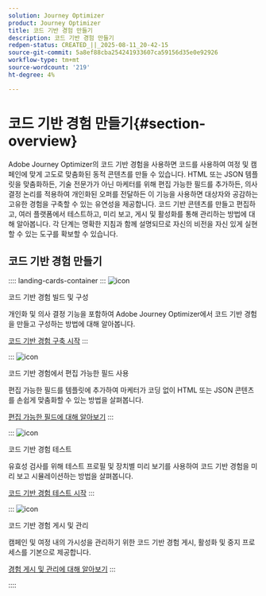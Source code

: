 ```yaml
---
solution: Journey Optimizer
product: Journey Optimizer
title: 코드 기반 경험 만들기
description: 코드 기반 경험 만들기
redpen-status: CREATED_||_2025-08-11_20-42-15
source-git-commit: 5a8ef88cba254241933607ca59156d35e0e92926
workflow-type: tm+mt
source-wordcount: '219'
ht-degree: 4%

---
```



# 코드 기반 경험 만들기{#section-overview}

Adobe Journey Optimizer의 코드 기반 경험을 사용하면 코드를 사용하여 여정 및 캠페인에 맞게 고도로 맞춤화된 동적 콘텐츠를 만들 수 있습니다. HTML 또는 JSON 템플릿을 맞춤화하든, 기술 전문가가 아닌 마케터를 위해 편집 가능한 필드를 추가하든, 의사 결정 논리를 적용하여 개인화된 오퍼를 전달하든 이 기능을 사용하면 대상자와 공감하는 고유한 경험을 구축할 수 있는 유연성을 제공합니다. 코드 기반 콘텐츠를 만들고 편집하고, 여러 플랫폼에서 테스트하고, 미리 보고, 게시 및 활성화를 통해 관리하는 방법에 대해 알아봅니다. 각 단계는 명확한 지침과 함께 설명되므로 자신의 비전을 자신 있게 실현할 수 있는 도구를 확보할 수 있습니다.

## 코드 기반 경험 만들기

:::: landing-cards-container
:::
![icon](https://cdn.experienceleague.adobe.com/icons/code-branch.svg)

코드 기반 경험 빌드 및 구성

개인화 및 의사 결정 기능을 포함하여 Adobe Journey Optimizer에서 코드 기반 경험을 만들고 구성하는 방법에 대해 알아봅니다.

[코드 기반 경험 구축 시작](../using/code-based/create-code-based.md)
:::

:::
![icon](https://cdn.experienceleague.adobe.com/icons/list-check.svg)

코드 기반 경험에서 편집 가능한 필드 사용

편집 가능한 필드를 템플릿에 추가하여 마케터가 코딩 없이 HTML 또는 JSON 콘텐츠를 손쉽게 맞춤화할 수 있는 방법을 살펴봅니다.

[편집 가능한 필드에 대해 알아보기](../using/code-based/code-based-form-fields.md)
:::

:::
![icon](https://cdn.experienceleague.adobe.com/icons/gear.svg)

코드 기반 경험 테스트

유효성 검사를 위해 테스트 프로필 및 장치별 미리 보기를 사용하여 코드 기반 경험을 미리 보고 시뮬레이션하는 방법을 살펴봅니다.

[코드 기반 경험 테스트 시작](../using/code-based/test-code-based.md)
:::

:::
![icon](https://cdn.experienceleague.adobe.com/icons/circle-play.svg)

코드 기반 경험 게시 및 관리

캠페인 및 여정 내의 가시성을 관리하기 위한 코드 기반 경험 게시, 활성화 및 중지 프로세스를 기본으로 제공합니다.

[경험 게시 및 관리에 대해 알아보기](../using/code-based/publish-code-based.md)
:::

::::
